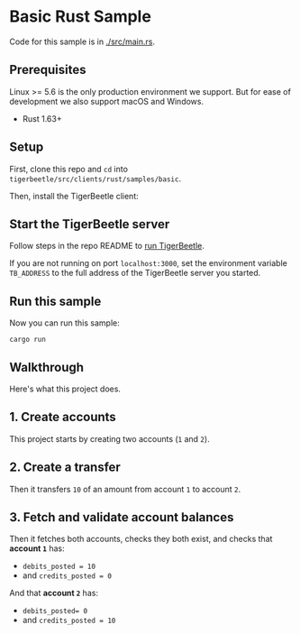 <!-- This file is generated by [/src/scripts/client_readmes.zig](/src/scripts/client_readmes.zig). -->
# Basic Rust Sample

Code for this sample is in [./src/main.rs](./src/main.rs).

## Prerequisites

Linux >= 5.6 is the only production environment we
support. But for ease of development we also support macOS and Windows.
* Rust 1.63+

## Setup

First, clone this repo and `cd` into `tigerbeetle/src/clients/rust/samples/basic`.

Then, install the TigerBeetle client:

## Start the TigerBeetle server

Follow steps in the repo README to [run
TigerBeetle](/README.md#running-tigerbeetle).

If you are not running on port `localhost:3000`, set
the environment variable `TB_ADDRESS` to the full
address of the TigerBeetle server you started.

## Run this sample

Now you can run this sample:

```console
cargo run
```

## Walkthrough

Here's what this project does.

## 1. Create accounts

This project starts by creating two accounts (`1` and `2`).

## 2. Create a transfer

Then it transfers `10` of an amount from account `1` to
account `2`.

## 3. Fetch and validate account balances

Then it fetches both accounts, checks they both exist, and
checks that **account `1`** has:
 * `debits_posted = 10`
 * and `credits_posted = 0`

And that **account `2`** has:
 * `debits_posted= 0`
 * and `credits_posted = 10`
